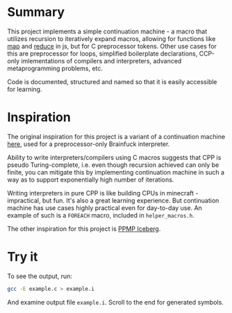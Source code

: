 # Summary

This project implements a simple continuation machine - a macro that 
utilizes recursion to iteratively expand macros, allowing for functions
like [map](https://developer.mozilla.org/en-US/docs/Web/JavaScript/Reference/Global_Objects/Array/map) 
and [reduce](https://developer.mozilla.org/en-US/docs/Web/JavaScript/Reference/Global_Objects/Array/reduce)
in js, but for C preprocessor tokens. Other use cases for this are
preprocessor for loops, simplified boilerplate declarations, 
CCP-only imlementations of compilers and interpreters, advanced
metaprogramming problems, etc.

Code is documented, structured and named so that it is easily accessible
for learning.

# Inspiration

The original inspiration for this project is a variant of a
continuation machine [here](https://web.archive.org/web/20220807225104/https://github.com/camel-cdr/bfcpp/blob/main/TUTORIAL.md#user-content-141-the-continuation-machine=),
used for a preprocessor-only Brainfuck interpreter. 

Ability to write interpreters/compilers using C macros suggests that
CPP is pseudo Turing-complete, i.e. even though recursion achieved 
can only be finite, you can mitigate this by implementing continuation
machine in such a way as to support exponentially high number of
iterations.

Writing interpreters in pure CPP is like building CPUs in minecraft - 
impractical, but fun. It's also a great learning experience. But
continuation machine has use cases highly practical even for
day-to-day use. An example of such is a `FOREACH` macro, included
in `helper_macros.h`.

The other inspiration for this project is [PPMP Iceberg](https://web.archive.org/web/20240306133415/https://jadlevesque.github.io/PPMP-Iceberg/).

# Try it 

To see the output, run:
```bash
gcc -E example.c > example.i
```
And examine output file `example.i`. Scroll to the end for generated symbols.